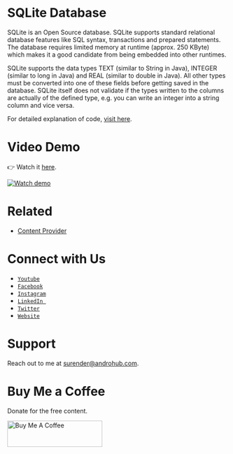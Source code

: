 # SQLite Database
SQLite is an Open Source database. SQLite supports standard relational database features like SQL syntax, transactions and prepared statements. The database requires limited memory at runtime (approx. 250 KByte) which makes it a good candidate from being embedded into other runtimes.

SQLite supports the data types TEXT (similar to String in Java), INTEGER (similar to long in Java) and REAL (similar to double in Java). All other types must be converted into one of these fields before getting saved in the database. SQLite itself does not validate if the types written to the columns are actually of the defined type, e.g. you can write an integer into a string column and vice versa.

For detailed explanation of code, [visit here](http://www.androhub.com/android-sqlite-database/).

# Video Demo
👉 Watch it <a href="https://youtu.be/Ffhj4s0atGA">here</a>.
<br>

[![Watch demo](http://i3.ytimg.com/vi/Ffhj4s0atGA/hqdefault.jpg)](https://youtu.be/Ffhj4s0atGA)

# Related
- [Content Provider](http://www.androhub.com/android-content-provider/)

# Connect with Us
- <a href="https://www.youtube.com/channel/@Androhub" target="_blank">`Youtube`</a>
- <a href="https://www.facebook.com/androhubtutorial/" target="_blank">`Facebook`</a>
- <a href="https://www.instagram.com/androhub_tutorial" target="_blank">`Instagram`</a>
- <a href="https://www.linkedin.com/in/surender-kumar-681472a8?originalSubdomain=in" target="_blank">`LinkedIn `</a>
- <a href="https://twitter.com/sonusurender0/" target="_blank">`Twitter`</a>
- <a href="http://www.androhub.com/" target="_blank">`Website`</a>

# Support
Reach out to me at surender@androhub.com.

# Buy Me a Coffee
Donate for the free content.

<a href="https://www.buymeacoffee.com/androhub" target="_blank"><img src="https://cdn.buymeacoffee.com/buttons/v2/default-yellow.png" alt="Buy Me A Coffee" style="height: 60px !important;width: 217px !important;" ></a>
